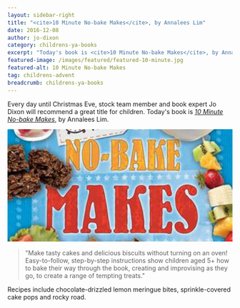 ```yaml
---
layout: sidebar-right
title: "<cite>10 Minute No-bake Makes</cite>, by Annalees Lim"
date: 2016-12-08
author: jo-dixon
category: childrens-ya-books
excerpt: "Today's book is <cite>10 Minute No-bake Makes</cite>, by Annalees Lim."
featured-image: /images/featured/featured-10-minute.jpg
featured-alt: 10 Minute No-bake Makes
tag: childrens-advent
breadcrumb: childrens-ya-books
---
```


Every day until Christmas Eve, stock team member and book expert Jo Dixon will recommend a great title for children. Today's book is <a href="https://suffolk.spydus.co.uk/cgi-bin/spydus.exe/ENQ/OPAC/BIBENQ?BRN=1813149"><cite>10 Minute No-bake Makes</cite></a>, by Annalees Lim.

![10 Minute No-bake Makes](/images/featured/featured-10-minute.jpg)

> "Make tasty cakes and delicious biscuits without turning on an oven! Easy-to-follow, step-by-step instructions show children aged 5+ how to bake their way through the book, creating and improvising as they go, to create a range of tempting treats."

Recipes include chocolate-drizzled lemon meringue bites, sprinkle-covered cake pops and rocky road.
